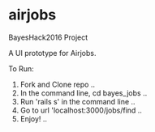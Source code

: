 # airjobs
BayesHack2016 Project

A UI prototype for Airjobs.

To Run:
1) Fork and Clone repo ..
2) In the command line, cd bayes_jobs ..
3) Run 'rails s' in the command line ..
4) Go to url 'localhost:3000/jobs/find ..
5) Enjoy! ..
